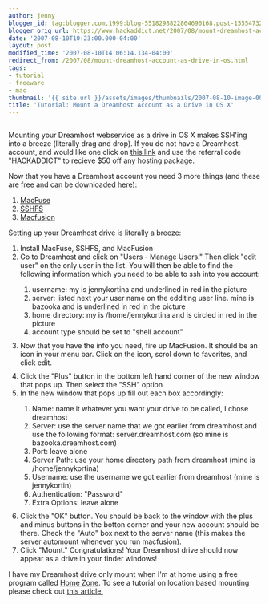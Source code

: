```yaml
---
author: jenny
blogger_id: tag:blogger.com,1999:blog-5518298822864690168.post-1555473201897978726
blogger_orig_url: https://www.hackaddict.net/2007/08/mount-dreamhost-account-as-drive-in-os.html
date: '2007-08-10T10:23:00.000-04:00'
layout: post
modified_time: '2007-08-10T14:06:14.134-04:00'
redirect_from: /2007/08/mount-dreamhost-account-as-drive-in-os.html
tags:
- tutorial
- freeware
- mac
thumbnail: '{{ site.url }}/assets/images/thumbnails/2007-08-10-image-0000.jpg'
title: 'Tutorial: Mount a Dreamhost Account as a Drive in OS X'
---
```


<img alt="" border="0" id="BLOGGER_PHOTO_ID_5096479279037235330" src="{{ site.url }}/assets/images/posts/2007-08-10-image-0000.jpg" style="margin: 0px auto 10px; display: block; text-align: center; "/>

Mounting your Dreamhost webservice as a drive in OS X makes SSH'ing into a breeze (literally drag and drop).  If you do not have a Dreamhost account, and would like one click on <a href="http://www.dreamhost.com/">this link</a> and use the referral code "HACKADDICT" to recieve $50 off any hosting package.



Now that you have a Dreamhost account you need 3 more things (and these are free and can be downloaded <a href="http://code.google.com/p/macfuse/">here</a>):<ol> 
<li><a href="http://code.google.com/p/macfuse/">MacFuse</a> </li>
 
<li><a href="http://code.google.com/p/macfuse/">SSHFS</a> </li>
 
<li><a href="http://www.sccs.swarthmore.edu/users/08/mgorbach/MacFusionWeb/">Macfusion</a> </li>
</ol>Setting up your Dreamhost drive is literally a breeze:

<ol> 
<li>Install MacFuse, SSHFS, and MacFusion </li>
 
<li>Go to Dreamhost and click on "Users - Manage Users." Then click "edit user" on the only user in the list.  You will then be able to find the following information which you need to be able to ssh into you account: </li>
<ol> 
<li> username:  my is jennykortina and underlined in red in the picture </li>
 
<li> server:  listed next your user name on the edditing user line.  mine is bazooka and is underlined in red in the picture

 </li>
 
<li> home directory:  my is /home/jennykortina and is circled in red in the picture

 </li>
 
<li>account type should be set to "shell account"<img alt="" border="0" id="BLOGGER_PHOTO_ID_5096478866720374882" src="{{ site.url }}/assets/images/posts/2007-08-10-image-0001.jpg" style="margin: 0px auto 10px; display: block; text-align: center; "/> </li>
</ol> 
<li>Now that you have the info you need, fire up MacFusion.  It should be an icon in your menu bar.  Click on the icon, scrol down to favorites, and click edit.<img alt="" border="0" id="BLOGGER_PHOTO_ID_5097064519870922898" src="{{ site.url }}/assets/images/posts/2007-08-10-image-0002.jpg" style="margin: 0px auto 10px; display: block; text-align: center; "/> </li>
 
<li>Click the "Plus" button in the bottom left hand corner of the new window that pops up.  Then select the "SSH" option </li>
 
<li>In the new window that pops up fill out each box accordingly: </li>
<ol> 
<li> Name:  name it whatever you want your drive to be called, I chose dreamhost </li>
 
<li> Server:  use the server name that we got earlier from dreamhost and use the following format: server.dreamhost.com (so mine is bazooka.dreamhost.com) </li>
 
<li> Port:  leave alone </li>
 
<li> Server Path:  use your home directory path from dreamhost (mine is /home/jennykortina) </li>
 
<li> Username:  use the username we got earlier from dreamhost (mine is jennykortin) </li>
 
<li> Authentication:  "Password" </li>
 
<li> Extra Options:  leave alone

<img alt="" border="0" id="BLOGGER_PHOTO_ID_5097071039631278242" src="{{ site.url }}/assets/images/posts/2007-08-10-image-0003.jpg" style="margin: 0px auto 10px; display: block; text-align: center; "/>

 </li>
</ol> 
<li>Click the "OK" button.  You should be back to the window with the plus and minus buttons in the botton corner and your new account should be there.  Check the "Auto" box next to the server name (this makes the server automount whenever you run macfusion). </li>
 
<li>Click "Mount."  Congratulations! Your Dreamhost drive should now appear as a drive in your finder windows! </li>
</ol>I have my Dreamhost drive only mount when I'm at home using a free program called <a href="http://metaquark.de/homezone/">Home Zone</a>.  To see a tutorial on location based mounting please check out <a href="/2007/06/tutorial-automount-samba-drive-when-at.html">this article.</a><a href="/2007/06/tutorial-automount-samba-drive-when-at.html">

</a>